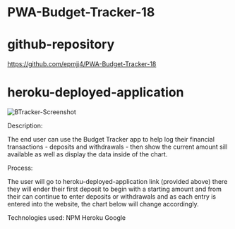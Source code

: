 # PWA-Budget-Tracker-18

# github-repository

https://github.com/epmjj4/PWA-Budget-Tracker-18

# heroku-deployed-application



![BTracker-Screenshot]( "BT-Screenshot")

Description: 

The end user can use the Budget Tracker app to help log their financial transactions - deposits and withdrawals - then show the current amount sill available as well as display the data inside of the chart. 

Process:

The user will go to heroku-deployed-application link (provided above) there they will ender their first deposit to begin with a starting amount and from their can continue to enter deposits or withdrawals and as each entry is entered into the website, the chart below will change accordingly. 

Technologies used:
NPM
Heroku
Google
